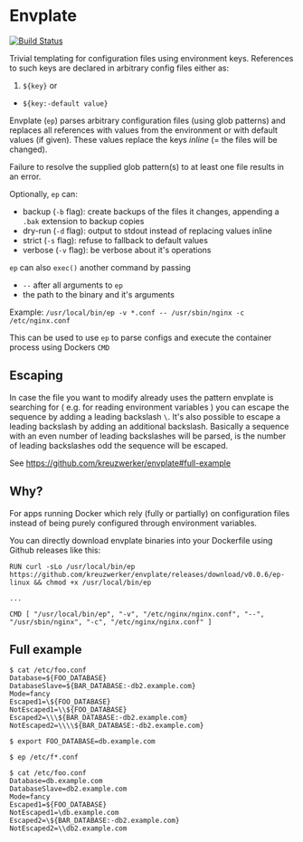 # Envplate

[![Build Status](https://travis-ci.org/kreuzwerker/envplate.svg)](https://travis-ci.org/kreuzwerker/envplate)

Trivial templating for configuration files using environment keys. References to such keys are declared in arbitrary config files either as:

1. `${key}` or
* `${key:-default value}`

Envplate (`ep`) parses arbitrary configuration files (using glob patterns) and replaces all references with values from the environment or with default values (if given). These values replace the keys *inline* (= the files will be changed).

Failure to resolve the supplied glob pattern(s) to at least one file results in an error.

Optionally, `ep` can:

* backup (`-b` flag): create backups of the files it changes, appending a `.bak` extension to backup copies
* dry-run (`-d` flag): output to stdout instead of replacing values inline
* strict (`-s` flag): refuse to fallback to default values
* verbose (`-v` flag): be verbose about it's operations

`ep` can also `exec()` another command by passing

* `--` after all arguments to `ep`
* the path to the binary and it's arguments

Example: `/usr/local/bin/ep -v *.conf -- /usr/sbin/nginx -c /etc/nginx.conf`

This can be used to use `ep` to parse configs and execute the container process using Dockers `CMD`

## Escaping

In case the file you want to modify already uses the pattern envplate is searching for ( e.g. for reading environment variables ) you can escape the sequence by adding a leading backslash `\`. It's also possible to escape a leading backslash by adding an additional backslash. Basically a sequence with an even number of leading backslashes will be parsed, is the number of leading backslashes odd the sequence will be escaped.

See https://github.com/kreuzwerker/envplate#full-example

## Why?

For apps running Docker which rely (fully or partially) on configuration files instead of being purely configured through environment variables.

You can directly download envplate binaries into your Dockerfile using Github releases like this:

```
RUN curl -sLo /usr/local/bin/ep https://github.com/kreuzwerker/envplate/releases/download/v0.0.6/ep-linux && chmod +x /usr/local/bin/ep

...

CMD [ "/usr/local/bin/ep", "-v", "/etc/nginx/nginx.conf", "--", "/usr/sbin/nginx", "-c", "/etc/nginx/nginx.conf" ]
```

## Full example

```
$ cat /etc/foo.conf
Database=${FOO_DATABASE}
DatabaseSlave=${BAR_DATABASE:-db2.example.com}
Mode=fancy
Escaped1=\${FOO_DATABASE}
NotEscaped1=\\${FOO_DATABASE}
Escaped2=\\\${BAR_DATABASE:-db2.example.com}
NotEscaped2=\\\\${BAR_DATABASE:-db2.example.com}

$ export FOO_DATABASE=db.example.com

$ ep /etc/f*.conf

$ cat /etc/foo.conf
Database=db.example.com
DatabaseSlave=db2.example.com
Mode=fancy
Escaped1=${FOO_DATABASE}
NotEscaped1=\db.example.com
Escaped2=\${BAR_DATABASE:-db2.example.com}
NotEscaped2=\\db2.example.com
```
